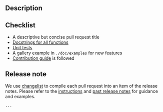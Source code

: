## Description

<!--
- Reference relevant issues or related pull requests with their URL / #<number>.
- Do not use AI to help write your contribution.
- Use `pre-commit` to check and format code.
-->

## Checklist

<!-- Before pull requests can be merged, they should provide: -->

- A descriptive but concise pull request title
- [Docstrings for all functions](https://github.com/numpy/numpydoc/blob/main/doc/example.py)
- [Unit tests](https://scikit-image.org/docs/dev/development/contribute.html#testing)
- A gallery example in `./doc/examples` for new features
- [Contribution guide](https://scikit-image.org/docs/dev/development/contribute.html) is followed

## Release note

We use [changelist](https://github.com/scientific-python/changelist) to
compile each pull request into an item of the release notes. Please refer to
the [instructions](https://scikit-image.org/docs/stable/development/contribute.html#documenting-changes)
and [past release notes](https://scikit-image.org/docs/stable/release_notes/index.html)
for guidance and examples.

```release-note
...
```
